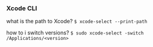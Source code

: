 ### Xcode CLI

what is the path to Xcode?
`$ xcode-select --print-path`

how to i switch versions?
`$ sudo xcode-select -switch /Applications/<version>`

